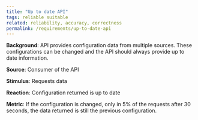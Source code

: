 ```yaml
---
title: "Up to date API"
tags: reliable suitable
related: reliability, accuracy, correctness
permalink: /requirements/up-to-date-api
---
```


<div class="quality-requirement" markdown="1">

**Background**: API provides configuration data from multiple sources. These configurations can be changed and the API should always provide up to date information.

**Source**: Consumer of the API

**Stimulus**: Requests data

**Reaction**: Configuration returned is up to date

**Metric**: If the configuration is changed, only in 5% of the requests after 30 seconds, the data returned is still the previous configuration.


</div><br>




